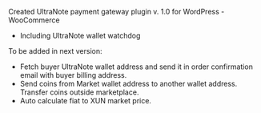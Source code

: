 Created UltraNote payment gateway plugin v. 1.0 for WordPress - WooCommerce

- Including UltraNote wallet watchdog 

To be added in next version:

- Fetch buyer UltraNote wallet address and send it in order confirmation email with buyer billing address.
- Send coins from Market wallet address to another wallet address. Transfer coins outside marketplace. 
- Auto calculate fiat to XUN market price.
